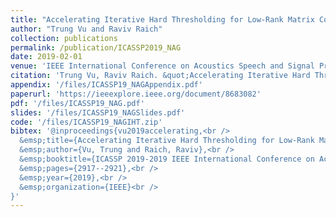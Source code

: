 ```yaml
---
title: "Accelerating Iterative Hard Thresholding for Low-Rank Matrix Completion via Adaptive Restart"
author: "Trung Vu and Raviv Raich"
collection: publications
permalink: /publication/ICASSP2019_NAG
date: 2019-02-01
venue: 'IEEE International Conference on Acoustics Speech and Signal Processing (ICASSP)'
citation: 'Trung Vu, Raviv Raich. &quot;Accelerating Iterative Hard Thresholding for Low-Rank Matrix Completion via Adaptive Restart,&quot; In Proceedings of 2019 IEEE International Conference on Acoustics Speech and Signal Processing (ICASSP), Brighton, UK, May 12-17, 2019.'
appendix: '/files/ICASSP19_NAGAppendix.pdf'
paperurl: 'https://ieeexplore.ieee.org/document/8683082'
pdf: '/files/ICASSP19_NAG.pdf'
slides: '/files/ICASSP19_NAGSlides.pdf'
code: '/files/ICASSP19_NAGIHT.zip'
bibtex: '@inproceedings{vu2019accelerating,<br />
  &emsp;title={Accelerating Iterative Hard Thresholding for Low-Rank Matrix Completion via Adaptive Restart},<br />
  &emsp;author={Vu, Trung and Raich, Raviv},<br />
  &emsp;booktitle={ICASSP 2019-2019 IEEE International Conference on Acoustics, Speech and Signal Processing (ICASSP)},<br />
  &emsp;pages={2917--2921},<br />
  &emsp;year={2019},<br />
  &emsp;organization={IEEE}<br />
}'
---
```

